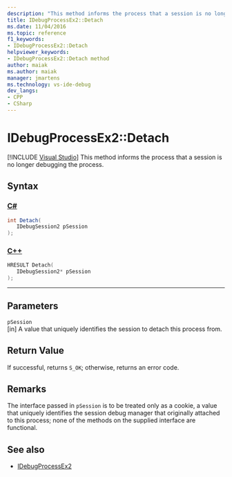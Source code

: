 ```yaml
---
description: "This method informs the process that a session is no longer debugging the process."
title: IDebugProcessEx2::Detach
ms.date: 11/04/2016
ms.topic: reference
f1_keywords:
- IDebugProcessEx2::Detach
helpviewer_keywords:
- IDebugProcessEx2::Detach method
author: maiak
ms.author: maiak
manager: jmartens
ms.technology: vs-ide-debug
dev_langs:
- CPP
- CSharp
---
```

# IDebugProcessEx2::Detach

 [!INCLUDE [Visual Studio](~/includes/applies-to-version/vs-windows-only.md)]
This method informs the process that a session is no longer debugging the process.

## Syntax

### [C#](#tab/csharp)
```csharp
int Detach(
   IDebugSession2 pSession
);
```
### [C++](#tab/cpp)
```cpp
HRESULT Detach( 
   IDebugSession2* pSession
);
```
---

## Parameters
`pSession`\
[in] A value that uniquely identifies the session to detach this process from.

## Return Value
 If successful, returns `S_OK`; otherwise, returns an error code.

## Remarks
 The interface passed in `pSession` is to be treated only as a cookie, a value that uniquely identifies the session debug manager that originally attached to this process; none of the methods on the supplied interface are functional.

## See also
- [IDebugProcessEx2](../../../extensibility/debugger/reference/idebugprocessex2.md)

